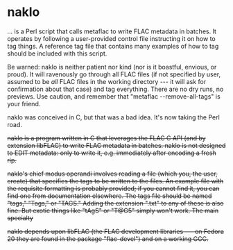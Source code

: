 # naklo

... is a Perl script that calls metaflac to write FLAC metadata in batches. It operates by following a user-provided control file instructing it on how to tag things. A reference tag file that contains many examples of how to tag should be included with this script. 

Be warned: naklo is neither patient nor kind (nor is it boastful, envious, or proud). It will ravenously go through all FLAC files (if not specified by user, assumed to be *all* FLAC files in the working directory --- it will ask for confirmation about that case) and tag everything. There are no dry runs, no previews. Use caution, and remember that "metaflac --remove-all-tags" is your friend. 

naklo was conceived in C, but that was a bad idea. It's now taking the Perl road. 

~~naklo is a program written in C that leverages the FLAC C API (and by extension libFLAC) to write FLAC metadata in batches. naklo is not designed to EDIT metadata: only to write it, e.g. immediately after encoding a fresh rip.~~

~~naklo's chief modus operandi involves reading a file (which you, the user, create) that specifies the tags to be written to the files. An example file with the requisite formatting is probably provided; if you cannot find it, you can find one from documentation elsewhere. The tags file should be named "tags," "Tags," or "TAGS." Adding the extension ".txt" to any of these is also fine. But exotic things like "tAgS" or "T@G5" simply won't work. The main specialty~~

~~naklo depends upon libFLAC (the FLAC development libraries --- on Fedora 20 they are found in the package "flac-devel") and on a working GCC.~~
